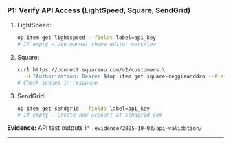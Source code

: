 ### **P1: Verify API Access (LightSpeed, Square, SendGrid)**

1. LightSpeed:

   ```bash
   op item get lightspeed --fields label=api_key
   # If empty → Use manual theme editor workflow
   ```

2. Square:

   ```bash
   curl https://connect.squareup.com/v2/customers \
     -H "Authorization: Bearer $(op item get square-reggieanddro --fields label=access_token)"
   # Check scopes in response
   ```

3. SendGrid:

   ```bash
   op item get sendgrid --fields label=api_key
   # If empty → Create new account at sendgrid.com
   ```

**Evidence:** API test outputs in `.evidence/2025-10-03/api-validation/`

---
